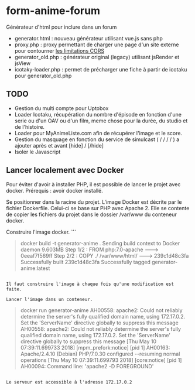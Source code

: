 # form-anime-forum
Générateur d'html pour inclure dans un forum

* generator.html : nouveau générateur utilisant vue.js sans php
* proxy.php : proxy permettant de charger une page d'un site externe pour contourner [les limitations CORS](https://fr.wikipedia.org/wiki/Cross-origin_resource_sharing)
* generator_old.php : générateur original (legacy) utilisant jsRender et jsView
* icotaky-loader.php : permet de précharger une fiche à partir de icotaku pour generator_old.php


## TODO
* Gestion du multi compte pour Uptobox
* Loader Icotaku, récupération du nombre d'épisode en fonction d'une serie ou d'un OAV ou d'un film, meme chose pour la durée, du studio et de l'histoire.
* Loader pour MyAnimeListe.com afin de récupérer l'image et le score.
* Gestion du masquage en fonction du service de simulcast (<adn></adn> / <waka></waka> / <crunch></crunch> / <netflix></netflix> / <amazon></amazon>) a ajouter après et avant [hide] / [/hide]
* Isoler le Javascript

## Lancer localement avec Docker

Pour éviter d'avoir à installer PHP, il est possible de lancer le projet avec docker.
Prérequis : avoir docker installé.

Se positionner dans la racine du projet. L'image Docker est décrite par le fichier Dockerfile.
Celui-ci se base sur PHP avec Apache 2. Elle se contente de copier les fichiers du projet dans 
le dossier /var/www du conteneur docker.

Construire l'image docker. 
`̀``
> docker build -t generator-anime .
Sending build context to Docker daemon  9.603MB
Step 1/2 : FROM php:7.0-apache
 ---> 0eeaf7f569ff
Step 2/2 : COPY ./ /var/www/html/
 ---> 239c1d48c3fa
Successfully built 239c1d48c3fa
Successfully tagged generator-anime:latest
```

Il faut construire l'image à chaque fois qu'une modification est faite.

Lancer l'image dans un conteneur.
```
> docker run generator-anime
AH00558: apache2: Could not reliably determine the server's fully qualified domain name, using 172.17.0.2. Set the 'ServerName' directive globally to suppress this message
AH00558: apache2: Could not reliably determine the server's fully qualified domain name, using 172.17.0.2. Set the 'ServerName' directive globally to suppress this message
[Thu May 10 07:39:11.699733 2018] [mpm_prefork:notice] [pid 1] AH00163: Apache/2.4.10 (Debian) PHP/7.0.30 configured --resuming normal operations
[Thu May 10 07:39:11.699793 2018] [core:notice] [pid 1] AH00094: Command line: 'apache2 -D FOREGROUND'
```

Le serveur est accessible à l'adresse 172.17.0.2
